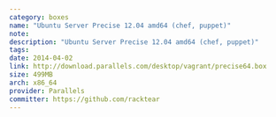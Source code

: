 ```yaml
---
category: boxes
name: "Ubuntu Server Precise 12.04 amd64 (chef, puppet)"
note: 
description: "Ubuntu Server Precise 12.04 amd64 (chef, puppet)"
tags:
date: 2014-04-02
link: http://download.parallels.com/desktop/vagrant/precise64.box
size: 499MB
arch: x86_64
provider: Parallels
committer: https://github.com/racktear
---
```


